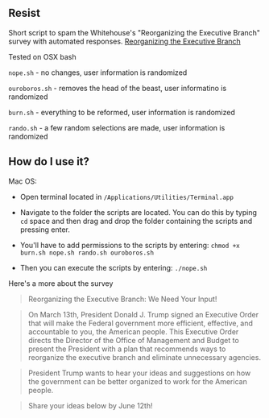 ## Resist

Short script to spam the Whitehouse's "Reorganizing the Executive Branch" survey with automated responses.
[Reorganizing the Executive Branch](https://www.whitehouse.gov/reorganizing-the-executive-branch)

Tested on OSX bash

`nope.sh` - no changes, user information is randomized

`ouroboros.sh` - removes the head of the beast, user informatino is randomized

`burn.sh` - everything to be reformed, user information is randomized

`rando.sh` - a few random selections are made, user information is randomized


## How do I use it?

Mac OS:

* Open terminal located in `/Applications/Utilities/Terminal.app`

* Navigate to the folder the scripts are located. You can do this by typing `cd` space and then drag and drop the folder containing the scripts and pressing enter.

* You'll have to add permissions to the scripts by entering: `chmod +x burn.sh nope.sh rando.sh ouroboros.sh`

* Then you can execute the scripts by entering: `./nope.sh`


Here's a more about the survey

>Reorganizing the Executive Branch: We Need Your Input!

>On March 13th, President Donald J. Trump signed an Executive Order that will make the Federal government more efficient, effective, and accountable to you, the American people. This Executive Order directs the Director of the Office of Management and Budget to present the President with a plan that recommends ways to reorganize the executive branch and eliminate unnecessary agencies. 

>President Trump wants to hear your ideas and suggestions on how the government can be better organized to work for the American people. 

>Share your ideas below by June 12th!
